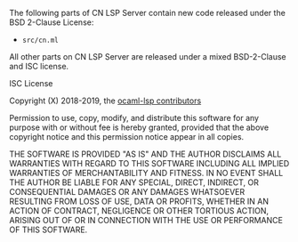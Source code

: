 The following parts of CN LSP Server contain new code released under the
BSD 2-Clause License:
* `src/cn.ml`

All other parts on CN LSP Server are released under a mixed BSD-2-Clause
and ISC license.

ISC License

Copyright (X) 2018-2019, the [ocaml-lsp
contributors](https://github.com/ocaml/ocaml-lsp/graphs/contributors)

Permission to use, copy, modify, and distribute this software for any
purpose with or without fee is hereby granted, provided that the above
copyright notice and this permission notice appear in all copies.

THE SOFTWARE IS PROVIDED "AS IS" AND THE AUTHOR DISCLAIMS ALL WARRANTIES
WITH REGARD TO THIS SOFTWARE INCLUDING ALL IMPLIED WARRANTIES OF
MERCHANTABILITY AND FITNESS. IN NO EVENT SHALL THE AUTHOR BE LIABLE FOR
ANY SPECIAL, DIRECT, INDIRECT, OR CONSEQUENTIAL DAMAGES OR ANY DAMAGES
WHATSOEVER RESULTING FROM LOSS OF USE, DATA OR PROFITS, WHETHER IN AN
ACTION OF CONTRACT, NEGLIGENCE OR OTHER TORTIOUS ACTION, ARISING OUT OF
OR IN CONNECTION WITH THE USE OR PERFORMANCE OF THIS SOFTWARE.

